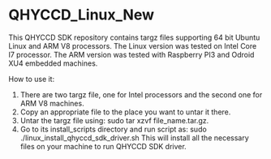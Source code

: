 # QHYCCD_Linux_New
This QHYCCD SDK repository contains targz files supporting 64 bit Ubuntu Linux and ARM V8 processors. The Linux version was tested on Intel Core I7 processor. The ARM version was tested with Raspberry PI3 and Odroid XU4 embedded machines. 

How to use it:

1. There are two targz file, one for Intel processors and the second one for ARM V8 machines.
2. Copy an appropriate file to the place you want to untar it there.
3. Untar the targz file using: sudo tar xzvf file_name.tar.gz.
4. Go to its install_scripts directory and run script as: sudo ./linux_install_qhyccd_sdk_driver.sh This will install all the necessary files on your machine to run QHYCCD SDK driver.
